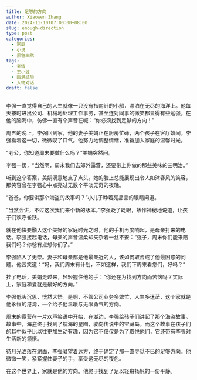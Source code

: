 ```yaml
---
title: 足够的方向
author: Xiaowen Zhang
date: 2024-11-10T07:00:00+08:00
slug: enough-direction
type: post
categories:
  - 家庭
  - 小说
  - 黑色幽默
tags:
  - 亲情
  - 王小波
  - 圆满结局
  - 人物对话
draft: false
---
```


李强一直觉得自己的人生就像一只没有指南针的小船，漂泊在无尽的海洋上。他每天按时进出公司、机械地处理工作事务，甚至连对同事的微笑都显得有些勉强。在他的脑海中，仿佛一直有个声音在喊：“你必须找到足够的方向！”

周五的晚上，李强回到家，他的妻子美娟正在厨房忙碌，两个孩子在客厅嬉闹。李强看着这一切，微微叹了口气。他努力地调整情绪，准备加入家庭的温馨时光。

“老公，你知道周末要做什么吗？”美娟突然问。

李强一愣，“当然啊，周末我们去郊外露营，还要带上你做的那些美味的三明治。”

听到这个答案，美娟满意地点了点头。她的脸上总能展现出令人如沐春风的笑容，那笑容曾在李强心中点亮过无数个平淡无奇的夜晚。

“爸爸，你要讲那个海盗的故事吗？”小儿子睁着亮晶晶的眼睛问道。

“当然会讲，不过这次我们来个新的版本。”李强眨了眨眼，故作神秘地说道，让孩子们欢呼雀跃。

就在他快要融入这个美好的家庭时光之时，他的手机再度响起，是母亲打来的电话。李强接起电话，母亲的声音温柔却夹杂着一丝不安：“强子，周末你们能来陪我们吗？你爸有点想你们了。”

李强陷入了无奈。妻子和母亲都是他最亲近的人，该如何取舍成了他最困惑的问题。他苦笑道：“妈，我们周末有计划，不如这样，我们下周来看您们，好吗？”

挂了电话，美娟走过来，轻轻握住他的手：“你还在为找到方向而苦恼吗？实际上，家庭和爱就是最好的方向。”

李强低头沉思，恍然大悟。是啊，不管公司业务多繁忙，人生多迷茫，这个家就是他永恒的港湾，一个给予他温暖与无限勇气的方向。

周末的露营在一片欢声笑语中开始，在湖边，李强给孩子们讲起了那个海盗故事。故事中，海盗终于找到了航海的星图，驶向传说中的宝藏岛。而这个故事在孩子们的耳中似乎比以往更加生动有趣，因为它不仅仅是为了取悦他们，它还带有李强对生活新的领悟。

待月光洒落在湖面，李强凝望着远方，终于确定了那一直寻觅不已的足够方向。他微微一笑，紧紧握住妻子的手，享受这无尽的夜色。

在这个世界上，家就是他的方向。他终于找到了足以轻舟扬帆的一份平静。